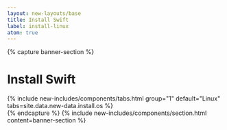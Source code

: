 ```yaml
---
layout: new-layouts/base
title: Install Swift
label: install-linux
atom: true
---
```


{% capture banner-section %}
<div class="grid-1-cols" markdown=1>
  <h1>Install Swift</h1>
  {% include new-includes/components/tabs.html
    group="1"
    default="Linux"
    tabs=site.data.new-data.install.os
  %}
</div>
{% endcapture %}
{% include new-includes/components/section.html
  content=banner-section
%}
